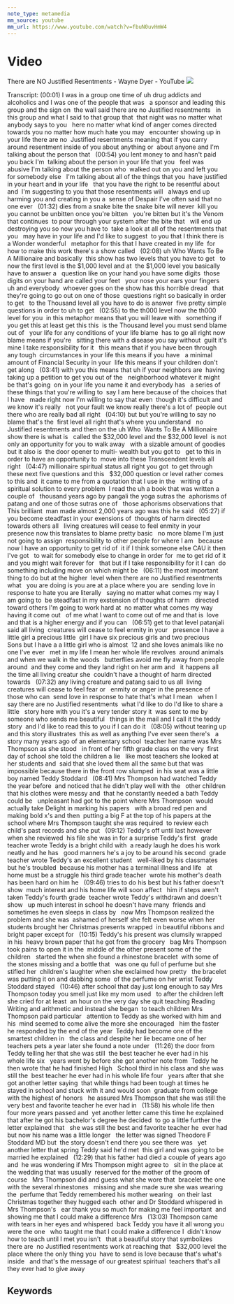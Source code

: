```yaml
---
note_type: metamedia
mm_source: youtube
mm_url: https://www.youtube.com/watch?v=fbuN0uvHmW4
---
```


# Video

There are NO Justified Resentments - Wayne Dyer - YouTube
![](https://www.youtube.com/watch?v=fbuN0uvHmW4)

Transcript:
(00:01) I was in a group one time of uh drug addicts and  alcoholics and I was one of the people that was   a sponsor and leading this group and the sign on  the wall said there are no Justified resentments   in this group and what I said to that group that  that night was no matter what anybody says to you   here no matter what kind of anger comes directed  towards you no matter how much hate you may   encounter showing up in your life there are no  Justified resentments meaning that if you carry   around resentment inside of you about anything or  about anyone and I'm talking about the person that  
(00:54) you lent money to and hasn't paid you back I'm  talking about the person in your life that you   feel was abusive I'm talking about the person who  walked out on you and left you for somebody else   I'm talking about all of the things that you  have justified in your heart and in your life   that you have the right to be resentful about and  I'm suggesting to you that those resentments will   always end up harming you and creating in you a  sense of Despair I've often said that no one ever  
(01:32) dies from a snake bite the snake bite will never  kill you you cannot be unbitten once you're bitten   you're bitten but it's the Venom that continues  to pour through your system after the bite that   will end up destroying you so now you have to  take a look at all of the resentments that you   may have in your life and I'd like to suggest  to you that I think there is a Wonder wonderful   metaphor for this that I have created in my life  for how to make this work there's a show called  
(02:08) uh Who Wants To Be A Millionaire and basically  this show has two levels that you have to get   to now the first level is the $1,000 level and at  the $1,000 level you basically have to answer a   question like on your hand you have some digits  those digits on your hand are called your feet   your nose your ears your fingers uh and everybody  whoever goes on the show has this horrible dread   that they're going to go out on one of those  questions right so basically in order to get   to the Thousand level all you have to do is answer  five pretty simple questions in order to uh to get  
(02:55) to the th000 level now the th000 level for you  in this metaphor means that you will leave with   something if you get this at least get this this  is the Thousand level you must send blame out of   your life for any conditions of your life blame  has to go all right now blame means if you're   sitting there with a disease you say without  guilt it's mine I take responsibility for it   this means that if you have been through any tough  circumstances in your life this means if you have   a minimal amount of Financial Security in your  life this means if your children don't get along  
(03:41) with you this means that uh if your neighbors are  having taking up a petition to get you out of the   neighborhood whatever it might be that's going  on in your life you name it and everybody has   a series of these things that you're willing to  say I am here because of the choices that I have   made right now I'm willing to say that even  though it's difficult and we know it's really   not your fault we know really there's a lot of  people out there who are really bad all right  
(04:10) but but you're willing to say no blame that's the  first level all right that's where you understand   no Justified resentments and then on the uh Who  Wants To Be A Millionaire show there is what is   called the $32,000 level and the $32,000 level  is not only an opportunity for you to walk away   with a sizable amount of goodies but it also is  the door opener to multi- wealth but you got to   get to this in order to have an opportunity to  move into these Transcendent levels all right  
(04:47) millionaire spiritual status all right you got  to get through these next five questions and this   $32,000 question or level rather comes to this and  it came to me from a quotation that I use in the   writing of a spiritual solution to every problem  I read the uh a book that was written a couple of   thousand years ago by pangali the yoga sutras the  aphorisms of patang and one of those sutras one of   those aphorisms observations that This brilliant  man made almost 2,000 years ago was this he said  
(05:27) if you become steadfast in your exensions of  thoughts of harm directed towards others all   living creatures will cease to feel enmity in your  presence now this translates to blame pretty basic   no more blame I'm just not going to assign  responsibility to other people for where I am   because now I have an opportunity to get rid of  it if I think someone else CAU it then I've got   to wait for somebody else to change in order for  me to get rid of it and you might wait forever for   that but if I take responsibility for it I can  do something including move on which might be  
(06:11) the most important thing to do but at the higher  level when there are no Justified resentments what   you are doing is you are at a place where you are  sending love in response to hate you are literally   saying no matter what comes my way I am going to  be steadfast in my exstension of thoughts of harm   directed toward others I'm going to work hard at  no matter what comes my way having it come out   of me what I want to come out of me and that is  love and that is a higher energy and if you can  
(06:51) get to that level patanjali said all living  creatures will cease to feel enmity in your   presence I have a little girl a precious little  girl I have six precious girls and two precious   Sons but I have a a little girl who is almost  12 and she loves animals like no one I've ever   met in my life I mean her whole life revolves  around animals and when we walk in the woods   butterflies avoid me fly away from people around  and they come and they land right on her arm and   it happens all the time all living creatur she  couldn't have a thought of harm directed towards  
(07:32) any living creature and patang said to us all  living creatures will cease to feel fear or   enmity or anger in the presence of those who can  send love in response to hate that's what I mean   when I say there are no Justified resentments  what I'd like to do I'd like to share a little   story here with you it's a very tender story it  was sent to me by someone who sends me beautiful   things in the mail and I call it the teddy story  and I'd like to read this to you if I can do it  
(08:05) without tearing up and this story illustrates  this as well as anything I've ever seen there's   a story many years ago of an elementary school  teacher her name was Mrs Thompson as she stood   in front of her fifth grade class on the very  first day of school she told the children a lie   like most teachers she looked at her students and  said that she loved them all the same but that was   impossible because there in the front row slumped  in his seat was a little boy named Teddy Stoddard  
(08:41) Mrs Thompson had watched Teddy the year before  and noticed that he didn't play well with the   other children that his clothes were messy and  that he constantly needed a bath Teddy could be   unpleasant had got to the point where Mrs Thompson  would actually take Delight in marking his papers   with a broad red pen and making bold x's and then  putting a big F at the top of his papers at the   school where Mrs Thompson taught she was required  to review each child's past records and she put  
(09:12) Teddy's off until last however when she reviewed  his file she was in for a surprise Teddy's first   grade teacher wrote Teddy is a bright child with  a ready laugh he does his work neatly and he has   good manners he's a joy to be around his second  grade teacher wrote Teddy's an excellent student   well-liked by his classmates but he's troubled  because his mother has a terminal illness and life   at home must be a struggle his third grade teacher  wrote his mother's death has been hard on him he  
(09:46) tries to do his best but his father doesn't show  much interest and his home life will soon affect   him if steps aren't taken Teddy's fourth grade  teacher wrote Teddy's withdrawn and doesn't show   up much interest in school he doesn't have many  friends and sometimes he even sleeps in class by   now Mrs Thompson realized the problem and she was  ashamed of herself she felt even worse when her   students brought her Christmas presents wrapped  in beautiful ribbons and bright paper except for  
(10:15) Teddy's his present was clumsily wrapped in his  heavy brown paper that he got from the grocery   bag Mrs Thompson took pains to open it in the  middle of the other present some of the children   started the when she found a rhinestone bracelet  with some of the stones missing and a bottle that   was one qu full of perfume but she stifled her  children's laughter when she exclaimed how pretty   the bracelet was putting it on and dabbing some  of the perfume on her wrist Teddy Stoddard stayed  
(10:46) after school that day just long enough to say Mrs  Thompson today you smell just like my mom used   to after the children left she cried for at least  an hour on the very day she quit teaching Reading   Writing and arithmetic and instead she began  to teach children Mrs Thompson paid particular   attention to Teddy as she worked with him and his  mind seemed to come alive the more she encouraged   him the faster he responded by the end of the year  Teddy had become one of the smartest children in   the class and despite her lie became one of her  teachers pets a year later she found a note under  
(11:26) the door from Teddy telling her that she was still  the best teacher he ever had in his whole life six   years went by before she got another note from  Teddy he then wrote that he had finished High   School third in his class and she was still the  best teacher he ever had in his whole life four   years after that she got another letter saying  that while things had been tough at times he   stayed in school and stuck with it and would soon  graduate from college with the highest of honors   he assured Mrs Thompson that she was still the  very best and favorite teacher he ever had in  
(11:58) his whole life then four more years passed and  yet another letter came this time he explained   that after he got his bachelor's degree he decided  to go a little further the letter explained that   she was still the best and favorite teacher he  ever had but now his name was a little longer   the letter was signed Theodore F Stoddard MD but  the story doesn't end there you see there was   yet another letter that spring Teddy said he'd met  this girl and was going to be married he explained  
(12:29) that his father had died a couple of years ago and  he was wondering if Mrs Thompson might agree to   sit in the place at the wedding that was usually  reserved for the mother of the groom of course   Mrs Thompson did and guess what she wore that  bracelet the one with the several rhinestones   missing and she made sure she was wearing the  perfume that Teddy remembered his mother wearing   on their last Christmas together they hugged each  other and Dr Stoddard whispered in Mrs Thompson's   ear thank you so much for making me feel important  and showing me that I could make a difference Mrs  
(13:03) Thompson came with tears in her eyes and whispered  back Teddy you have it all wrong you were the one   who taught me that I could make a difference I  didn't know how to teach until I met you isn't   that a beautiful story that symbolizes there are  no Justified resentments work at reaching that   $32,000 level the place where the only thing you  have to send is love because that's what's inside   and that's the message of our greatest spiritual  teachers that's all they ever had to give away

## Keywords